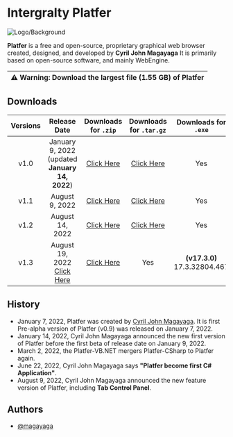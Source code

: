 # Intergralty Platfer
![Logo/Background](https://github.com/Platfer/Platfer/blob/main/Platfer.png)

**Platfer** is a free and open-source, proprietary graphical web browser created, designed, and developed by **Cyril John Magayaga** It is primarily based on open-source software, and mainly WebEngine.

| :warning: Warning: Download the largest file (1.55 GB) of Platfer |
| ---

## Downloads
| **Versions** | **Release Date** | **Downloads for `.zip`** | **Downloads for `.tar.gz`** | **Downloads for `.exe`** | **Visual Studio** version | Notes |
|:-:|:-:|:-:|:-:|:-:|:-:|:-:|
| v1.0 | January 9, 2022 (updated **January 14, 2022**) | [Click Here](https://github.com/Platfer/Platfer/archive/refs/tags/v1.0.zip) | [Click Here](https://github.com/Platfer/Platfer/archive/refs/tags/v1.0.tar.gz) | Yes | **(v17.0.2)** v17.0.31919.166 | First **Visual Basic .NET** Application |
| v1.1 | August 9, 2022 | [Click Here](https://github.com/Platfer/Platfer/archive/refs/tags/v1.1.zip) | [Click Here](https://github.com/Platfer/Platfer/archive/refs/tags/v1.1.tar.gz) | Yes | **(v17.2.6)** 17.2.32630.192 | First **C#** Application |
| v1.2 | August 14, 2022 | [Click Here](https://github.com/Platfer/Platfer/archive/refs/tags/v1.2.zip) | [Click Here](https://github.com/Platfer/Platfer/archive/refs/tags/v1.2.tar.gz) | Yes | **(v17.2.6)** 17.2.32630.192 | First Redesign of Platfer |
| v1.3 | August 19, 2022   [Click Here](https://github.com/Platfer/Platfer/archive/refs/tags/v1.3.zip) | [Click Here](https://github.com/Platfer/Platfer/archive/refs/tags/v1.3.tar.gz) | Yes | **(v17.3.0)** 17.3.32804.467 | First Fix bugs |

## History

  * January 7, 2022, Platfer was created by [Cyril John Magayaga](https://github.com/magayaga). It is first Pre-alpha version of Platfer (v0.9) was released on January 7, 2022.
  * January 14, 2022, Cyril John Magayaga announced the new first version of Platfer before the first beta of release date on January 9, 2022.
  * March 2, 2022, the Platfer-VB.NET mergers Platfer-CSharp to Platfer again.
  * June 22, 2022, Cyril John Magayaga says **"Platfer become first C# Application"**.
  * August 9, 2022, Cyril John Magayaga announced the new feature version of Platfer, including **Tab Control Panel**.


## Authors
* [@magayaga](https://github.com/magayaga)
